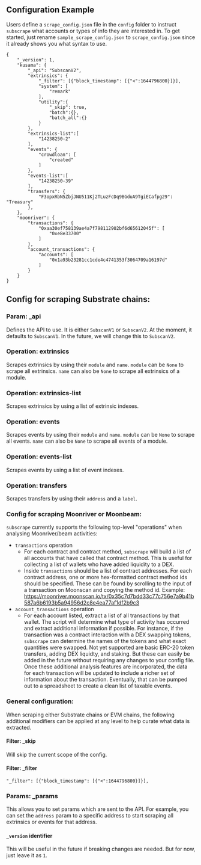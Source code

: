 ## Configuration Example

Users define a `scrape_config.json` file in the `config` folder to instruct `subscrape` what accounts or types of info they are interested in. To get started, just rename `sample_scrape_config.json` to `scrape_config.json` since it already shows you what syntax to use.

```
{
    "_version": 1,
    "kusama": {
        "_api": "SubscanV2",
        "extrinsics": {
            "_filter": [{"block_timestamp": [{"<":1644796800}]}],
            "system": [
                "remark"
            ],
            "utility":{
                "_skip": true,
                "batch":{},
                "batch_all":{}
            }
        },
        "extrinsics-list":[
            "14238250-2"
        ],
        "events": {
            "crowdloan": [
                "created"
            ]
        },
        "events-list":[
            "14238250-39"
        ],
        "transfers": {
            "F3opxRbN5ZbjJNU511Kj2TLuzFcDq9BGduA9TgiECafpg29": "Treasury"
        },
    },
    "moonriver": {
        "transactions": {
            "0xaa30ef758139ae4a7f798112902bf6d65612045f": [
                "0xe8e33700"
            ]
        },
        "account_transactions": {
            "accounts": [
                "0x1a93b23281cc1cde4c4741353f3064709a16197d"
            ]
        }
    }
}
```

## Config for scraping Substrate chains:

### Param: _api
Defines the API to use. It is either `SubscanV1` or `SubscanV2`. At the moment, it defaults to `SubscanV1`.
In the future, we will change this to `SubscanV2`.

### Operation: extrinsics
Scrapes extrinsics by using their `module` and `name`. `module` can be `None` to scrape all extrinsics. `name` can also be `None` to scrape all extrinsics of a module.

### Operation: extrinsics-list
Scrapes extrinsics by using a list of extrinsic indexes.

### Operation: events
Scrapes events by using their `module` and `name`. `module` can be `None` to scrape all events. `name` can also be `None` to scrape all events of a module.

### Operation: events-list
Scrapes events by using a list of event indexes.

### Operation: transfers
Scrapes transfers by using their `address` and a `label`.

### Config for scraping Moonriver or Moonbeam:

`subscrape` currently supports the following top-level "operations" when analysing Moonriver/beam activities:
* `transactions` operation
  * For each contract and contract method, `subscrape` will build a list of all accounts that have called that contract method. This is useful for collecting a list of wallets who have added liquidity to a DEX.
  * Inside `transactions` should be a list of contract addresses. For each contract address, one or more hex-formatted contract method ids should be specified. These can be found by scrolling to the input of a transaction on Moonscan and copying the method id. Example: https://moonriver.moonscan.io/tx/0x35c7d7bdd33c77c756e7a9b41b587a6b6193b5a94956d2c8e4ea77af1df2b9c3
* `account_transactions` operation
  * For each account listed, extract a list of all transactions by that wallet. The script will determine what type of activity has occurred and extract additional information if possible. For instance, if the transaction was a contract interaction with a DEX swapping tokens, `subscrape` can determine the names of the tokens and what exact quantities were swapped. Not yet supported are basic ERC-20 token transfers, adding DEX liquidty, and staking. But these can easily be added in the future without requiring any changes to your config file. Once these additional analysis features are incorporated, the data for each transaction will be updated to include a richer set of information about the transaction. Eventually, that can be pumped out to a spreadsheet to create a clean list of taxable events.

### General configuration:

When scraping either Substrate chains or EVM chains, the following additional modifiers can be applied at any level to help curate what data is extracted.

#### Filter: _skip
Will skip the current scope of the config.

#### Filter: _filter
`"_filter": [{"block_timestamp": [{"<":1644796800}]}],`

### Params: _params
This allows you to set params which are sent to the API. For example, you can set the `address` param to a specific address to start scraping all extrinsics or events for that address.

#### `_version` identifier
This will be useful in the future if breaking changes are needed. But for now, just leave it as `1`.









